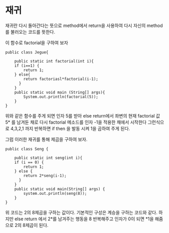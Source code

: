 # 재귀

재귀란 다시 돌아간다는 뜻으로 method에서 return을 사용하여 다시 자신의 method를 불러오는 코드를 뜻한다.


이 함수로 factorial을 구하여 보자

```
public class Jegue{
	
	public static int factorial(int i){
	if (i==1) {
		return 1;
	} else{
		return factoriasl*factorial(i-1);
	  }
	}  
	public static void main (String[] args){
		System.out.println(factorial(5));
	}
}
```
위와 같은 함수를 주게 되면 인자 5를 받아 else return에서 좌변의 현재 factorial 값 
5* 를 남겨둔 채로 다시 factorial 메소드를 인자 -1을 적용한 채에서 시작한다 그런식으로
4,3,2,1 까지 반복하면 if then 을 발동 시켜 1을 곱하여 주게 된다.

그럼 이러한 재귀를 통해 제곱을 구하여 보자.

``` 
public class Seng {
	
	public static int seng(int i){
	if (i == 0) {
		return 1;
	} else {
		return 2*seng(i-1);
	  }
	}
	public static void main(String[] args) {
		system.out.println(seng(8));
	}
}
```

위 코드는 2의 8제곱을 구하는 값이다. 기본적인 구성은 계승을 구하는 코드와 같다. 하지만 else return 에서 2*를 남겨주는 행동을 8 반복해주고 인자가 0이 되면 *1을 해줌으로 2의 8제곱이 된다.   